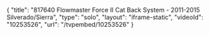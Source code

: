 {
    "title": "817640 Flowmaster Force II Cat Back System - 2011-2015 Silverado\/Sierra",
    "type": "solo",
    "layout": "iframe-static",
    "videoId": "10253526",
    "url": "\/tvpembed\/10253526"
}